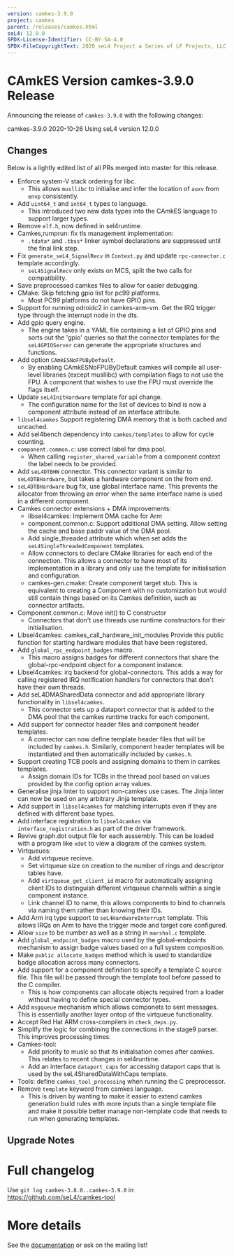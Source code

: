 ```yaml
---
version: camkes-3.9.0
project: camkes
parent: /releases/camkes.html
seL4: 12.0.0
SPDX-License-Identifier: CC-BY-SA-4.0
SPDX-FileCopyrightText: 2020 seL4 Project a Series of LF Projects, LLC.
---
```

# CAmkES Version camkes-3.9.0 Release

Announcing the release of `camkes-3.9.0` with the following changes:

camkes-3.9.0 2020-10-26
Using seL4 version 12.0.0

## Changes

Below is a lightly edited list of all PRs merged into master for this release.

* Enforce system-V stack ordering for libc.
    - This allows `musllibc` to initialise and infer the location of `auxv` from `envp` consistently.
* Add `uint64_t` and `int64_t` types to language.
    - This introduced two new data types into the CAmkES language to support larger types.
* Remove `elf.h`, now defined in sel4runtime.
* Camkes,rumprun: fix tls management implementation:
    - `.tdata*` and `.tbss*` linker symbol declarations are suppressed until the final link step.
* Fix `generate_seL4_SignalRecv` in `Context.py` and update `rpc-connector.c` template accordingly.
    - `seL4SignalRecv` only exists on MCS, split the two calls for compatibility.
* Save preprocessed camkes files to allow for easier debugging.
* CMake: Skip fetching gpio list for pc99 platforms.
    - Most PC99 platforms do not have GPIO pins.
* Support for running odroidc2 in camkes-arm-vm. Get the IRQ trigger type through the interrupt node in the dts.
* Add gpio query engine.
    - The engine takes in a YAML file containing a list of GPIO pins and sorts out the 'gpio' queries so that the connector templates for the `seL4GPIOServer` can generate the appropriate structures and functions.
* Add option `CAmkESNoFPUByDefault`.
    - By enabling CAmkESNoFPUByDefault camkes will compile all user-level libraries (except musllibc) with compilation flags to not use the FPU. A component that wishes to use the FPU must override the flags itself.
* Update `seL4InitHardware` template for api change.
    - The configuration name for the list of devices to bind is now a component attribute instead of an interface attribute.
* `libsel4camkes` Support registering DMA memory that is both cached and uncached.
* Add sel4bench dependency into `camkes/templates` to allow for cycle counting.
* `component.common.c`: use correct label for dma pool.
    - When calling `register_shared_variable` from a component context the label needs to be provided.
* Add `seL4DTBHW` connector. This connector variant is similar to `seL4DTBHardware`, but takes a hardware component on the from end.
* `seL4DTBHardware` bug fix, use global interface name. This prevents the allocator from throwing an error when the same interface name is used in a different component.
* Camkes connector extensions + DMA improvements:
    - libsel4camkes: Implement DMA cache for Arm
    - component.common.c: Support additional DMA setting. Allow setting the cache and base paddr value of the DMA pool.
    - Add single_threaded attribute which when set adds the `seL4SingleThreadedComponent` templates.
    - Allow connectors to declare CMake libraries for each end of the connection. This allows a connector to have most of its implementation in a library and only use the template for initialisation and configuration.
    - camkes-gen.cmake: Create component target stub. This is equivalent to creating a Component with no customization but would still contain things based on its Camkes definition, such as connector artifacts.
* Component.common.c: Move init() to C constructor
    - Connectors that don't use threads use runtime constructors for their initialisation.
* Libsel4camkes: camkes_call_hardware_init_modules
Provide this public function for starting hardware modules that have been registered.
* Add `global_rpc_endpoint_badges` macro.
    - This macro assigns badges for different connectors that share the global-rpc-endpoint object for a component instance.
* Libsel4camkes: irq backend for global-connectors. This adds a way for calling registered IRQ notification handlers for connectors that don't have their own threads.
* Add seL4DMASharedData connector and add appropriate library functionality in `libsel4camkes`.
    - This connector sets up a dataport connector that is added to the DMA pool that the camkes runtime tracks for each component.
* Add support for connector header files and component header templates.
    - A connector can now define template header files that will be included by `camkes.h`. Similarly, component header templates will be instantiated and then automatically included by `camkes.h`.
* Support creating TCB pools and assigning domains to them in camkes templates.
    - Assign domain IDs for TCBs in the thread pool based on values provided by the config option array values.
* Generalise jinja linter to support non-camkes use cases. The Jinja linter can now be used on any arbitrary Jinja template.
* Add support in `libsel4camkes` for matching interrupts even if they are defined
with different base types.
* Add interface registration to `libsel4camkes` via `interface_registration.h` as part of the driver framework.
* Revive graph.dot output file for each asssembly. This can be loaded with a
program like `xdot` to view a diagram of the camkes system.
* Virtqueues:
    - Add virtqueue recieve.
    - Set virtqueue size on creation to the number of rings and descriptor tables have.
    - Add `virtqueue_get_client_id` macro for automatically assigning client IDs to distinguish different virtqueue channels within a single component instance.
    - Link channel ID to name, this allows components to bind to channels via naming them rather than knowing their IDs.
* Add Arm irq type support to `seL4HardwareInterrupt` template. This allows IRQs on Arm to have the trigger mode and target core configured.
* Allow `size` to be number as well as a string in `marshal.c` template.
* Add `global_endpoint_badges` macro used by the global-endpoints mechanism to assign badge
values based on a full system composition.
* Make `public allocate_badges` method which is used to standardize badge allocation across many connectors.
* Add support for a component definition to specify a template C source file. This file will be passed through the template tool before passed to the C compiler.
    - This is how components can allocate objects required from a loader without having to define special connector types.
* Add `msgqueue` mechanism which allows componets to sent messages. This is essentially another layer ontop of the virtqueue functionality.
* Accept Red Hat ARM cross-compilers in `check_deps.py`.
* Simplify the logic for combining the connections in the stage9 parser. This improves processing times.
* Camkes-tool:
    - Add priority to muslc so that its initialsation comes after camkes. This relates to recent changes in sel4runtime.
    - Add an interface `dataport_caps` for accessing dataport caps that is used by the seL4SharedDataWithCaps template.
* Tools: define `camkes_tool_processing` when running the C preprocessor.
* Remove `template` keyword from camkes language.
    - This is driven by wanting to make it easier to extend camkes generation build rules with more inputs than a single template file and make it possible better manage non-template code that needs to run when generating templates.

## Upgrade Notes


# Full changelog
 Use `git log camkes-3.8.0..camkes-3.9.0` in
<https://github.com/seL4/camkes-tool>

# More details
 See the
[documentation](https://github.com/seL4/camkes-tool/blob/camkes-3.9.0/docs/index.md)
or ask on the mailing list!
